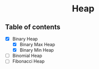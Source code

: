 <h1 align="center">Heap</h1>

## Table of contents
- [x] Binary Heap
  - [x] Binary Max Heap
  - [x] Binary Min Heap
- [ ] Binomial Heap
- [ ] Fibonacci Heap

